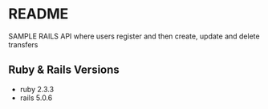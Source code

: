 # README

SAMPLE RAILS API where users register and then create, update and delete transfers

## Ruby & Rails Versions
  - ruby 2.3.3
  - rails 5.0.6
